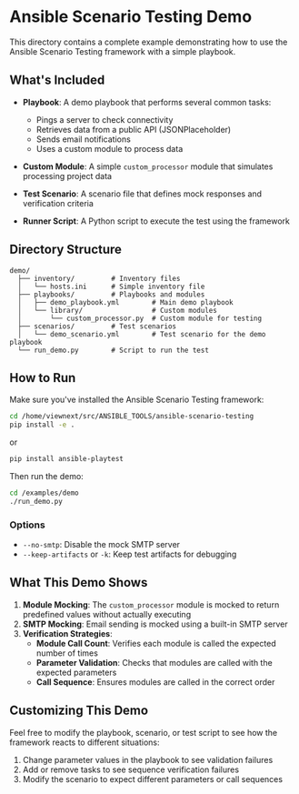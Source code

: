 # Ansible Scenario Testing Demo

This directory contains a complete example demonstrating how to use the Ansible Scenario Testing framework with a simple playbook.

## What's Included

- **Playbook**: A demo playbook that performs several common tasks:
  - Pings a server to check connectivity
  - Retrieves data from a public API (JSONPlaceholder)
  - Sends email notifications
  - Uses a custom module to process data

- **Custom Module**: A simple `custom_processor` module that simulates processing project data

- **Test Scenario**: A scenario file that defines mock responses and verification criteria

- **Runner Script**: A Python script to execute the test using the framework

## Directory Structure

```
demo/
  ├── inventory/         # Inventory files
  │   └── hosts.ini      # Simple inventory file
  ├── playbooks/         # Playbooks and modules
  │   ├── demo_playbook.yml        # Main demo playbook
  │   └── library/                 # Custom modules
  │       └── custom_processor.py  # Custom module for testing
  ├── scenarios/         # Test scenarios
  │   └── demo_scenario.yml        # Test scenario for the demo playbook
  └── run_demo.py        # Script to run the test
```

## How to Run

Make sure you've installed the Ansible Scenario Testing framework:

```bash
cd /home/viewnext/src/ANSIBLE_TOOLS/ansible-scenario-testing
pip install -e .
```

or

```bash
pip install ansible-playtest
```

Then run the demo:

```bash
cd /examples/demo
./run_demo.py
```

### Options

- `--no-smtp`: Disable the mock SMTP server
- `--keep-artifacts` or `-k`: Keep test artifacts for debugging

## What This Demo Shows

1. **Module Mocking**: The `custom_processor` module is mocked to return predefined values without actually executing
2. **SMTP Mocking**: Email sending is mocked using a built-in SMTP server
3. **Verification Strategies**:
   - **Module Call Count**: Verifies each module is called the expected number of times
   - **Parameter Validation**: Checks that modules are called with the expected parameters
   - **Call Sequence**: Ensures modules are called in the correct order

## Customizing This Demo

Feel free to modify the playbook, scenario, or test script to see how the framework reacts to different situations:

1. Change parameter values in the playbook to see validation failures
2. Add or remove tasks to see sequence verification failures
3. Modify the scenario to expect different parameters or call sequences
